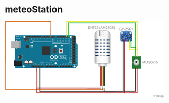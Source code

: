 # meteoStation

![scheme.png](https://github.com/vadim-kravtsov/meteoStation/blob/master/scheme.png)